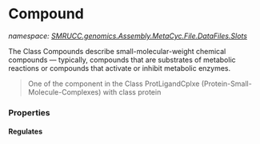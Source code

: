 ﻿# Compound
_namespace: [SMRUCC.genomics.Assembly.MetaCyc.File.DataFiles.Slots](./index.md)_

The Class Compounds describe small-molecular-weight chemical compounds — typically,
 compounds that are substrates of metabolic reactions or compounds that activate or
 inhibit metabolic enzymes.

> 
>  One of the component in the Class ProtLigandCplxe (Protein-Small-Molecule-Complexes) with class protein
>  



### Properties

#### Regulates

